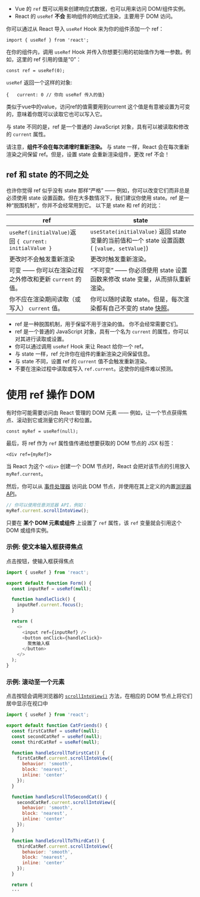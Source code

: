 
- Vue 的 `ref` 既可以用来创建响应式数据，也可以用来访问 DOM/组件实例。
- React 的 `useRef` **不会** 影响组件的响应式渲染，主要用于 DOM 访问。


你可以通过从 React 导入 `useRef` Hook 来为你的组件添加一个 ref：

```
import { useRef } from 'react';
```

在你的组件内，调用 `useRef` Hook 并传入你想要引用的初始值作为唯一参数。例如，这里的 ref 引用的值是“0”：

```
const ref = useRef(0);
```

`useRef` 返回一个这样的对象:

```
{   current: 0 // 你向 useRef 传入的值}
```

类似于vue中的value，访问ref的值需要用到current
这个值是有意被设置为可变的，意味着你既可以读取它也可以写入它。

与 state 不同的是，ref 是一个普通的 JavaScript 对象，具有可以被读取和修改的 `current` 属性。

请注意，**组件不会在每次递增时重新渲染。** 与 state 一样，React 会在每次重新渲染之间保留 ref。但是，设置 state 会重新渲染组件，更改 ref 不会！

## ref 和 state 的不同之处 

也许你觉得 ref 似乎没有 state 那样“严格” —— 例如，你可以改变它们而非总是必须使用 state 设置函数。但在大多数情况下，我们建议你使用 state。ref 是一种“脱围机制”，你并不会经常用到它。 以下是 state 和 ref 的对比：

| ref                                                  | state                                                                                         |
| ---------------------------------------------------- | --------------------------------------------------------------------------------------------- |
| `useRef(initialValue)`返回 `{ current: initialValue }` | `useState(initialValue)` 返回 state 变量的当前值和一个 state 设置函数 ( `[value, setValue]`)                 |
| 更改时不会触发重新渲染                                          | 更改时触发重新渲染。                                                                                    |
| 可变 —— 你可以在渲染过程之外修改和更新 `current` 的值。                  | “不可变” —— 你必须使用 state 设置函数来修改 state 变量，从而排队重新渲染。                                               |
| 你不应在渲染期间读取（或写入） `current` 值。                         | 你可以随时读取 state。但是，每次渲染都有自己不变的 state [快照](https://zh-hans.react.dev/learn/state-as-a-snapshot)。 |

- ref 是一种脱围机制，用于保留不用于渲染的值。 你不会经常需要它们。
- ref 是一个普通的 JavaScript 对象，具有一个名为 `current` 的属性，你可以对其进行读取或设置。
- 你可以通过调用 `useRef` Hook 来让 React 给你一个 ref。
- 与 state 一样，ref 允许你在组件的重新渲染之间保留信息。
- 与 state 不同，设置 ref 的 `current` 值不会触发重新渲染。
- 不要在渲染过程中读取或写入 `ref.current`。这使你的组件难以预测。

# 使用 ref 操作 DOM

有时你可能需要访问由 React 管理的 DOM 元素 —— 例如，让一个节点获得焦点、滚动到它或测量它的尺寸和位置。

```
const myRef = useRef(null);
```

最后，将 ref 作为 `ref` 属性值传递给想要获取的 DOM 节点的 JSX 标签：

```
<div ref={myRef}>
```

当 React 为这个 `<div>` 创建一个 DOM 节点时，React 会把对该节点的引用放入 `myRef.current`。

然后，你可以从 [事件处理器](https://zh-hans.react.dev/learn/responding-to-events) 访问此 DOM 节点，并使用在其上定义的内置[浏览器 API](https://developer.mozilla.org/docs/Web/API/Element)。

```js
// 你可以使用任意浏览器 API，例如：
myRef.current.scrollIntoView();
```

只要在 **某个 DOM 元素或组件** 上设置了 `ref` 属性，该 `ref` 变量就会引用这个 DOM 或组件实例。

### 示例: 使文本输入框获得焦点

点击按钮，使输入框获得焦点

```js
import { useRef } from 'react';

export default function Form() {
  const inputRef = useRef(null);

  function handleClick() {
    inputRef.current.focus();
  }

  return (
    <>
      <input ref={inputRef} />
      <button onClick={handleClick}>
        聚焦输入框
      </button>
    </>
  );
}
```

### 示例: 滚动至一个元素

点击按钮会调用浏览器的 [`scrollIntoView()`](https://developer.mozilla.org/zh-CN/docs/Web/API/Element/scrollIntoView) 方法，在相应的 DOM 节点上将它们居中显示在视口中
```js
import { useRef } from 'react';

export default function CatFriends() {
  const firstCatRef = useRef(null);
  const secondCatRef = useRef(null);
  const thirdCatRef = useRef(null);

  function handleScrollToFirstCat() {
    firstCatRef.current.scrollIntoView({
      behavior: 'smooth',
      block: 'nearest',
      inline: 'center'
    });
  }

  function handleScrollToSecondCat() {
    secondCatRef.current.scrollIntoView({
      behavior: 'smooth',
      block: 'nearest',
      inline: 'center'
    });
  }

  function handleScrollToThirdCat() {
    thirdCatRef.current.scrollIntoView({
      behavior: 'smooth',
      block: 'nearest',
      inline: 'center'
    });
  }

  return (
  ···
```


